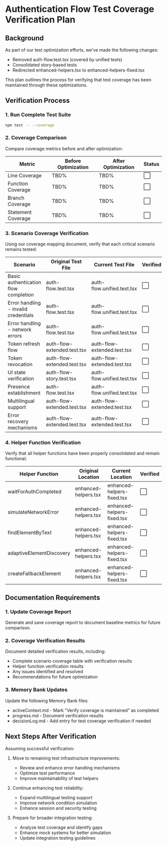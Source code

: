 # Authentication Flow Test Coverage Verification Plan

## Background

As part of our test optimization efforts, we've made the following changes:

- Removed auth-flow.test.tsx (covered by unified tests)
- Consolidated story-based tests
- Redirected enhanced-helpers.tsx to enhanced-helpers-fixed.tsx

This plan outlines the process for verifying that test coverage has been maintained through these optimizations.

## Verification Process

### 1. Run Complete Test Suite

```bash
npm test -- --coverage
```

### 2. Coverage Comparison

Compare coverage metrics before and after optimization:

| Metric             | Before Optimization | After Optimization | Status |
| ------------------ | ------------------- | ------------------ | ------ |
| Line Coverage      | TBD%                | TBD%               | ⬜     |
| Function Coverage  | TBD%                | TBD%               | ⬜     |
| Branch Coverage    | TBD%                | TBD%               | ⬜     |
| Statement Coverage | TBD%                | TBD%               | ⬜     |

### 3. Scenario Coverage Verification

Using our coverage mapping document, verify that each critical scenario remains tested:

| Scenario                             | Original Test File          | Current Test File           | Verified |
| ------------------------------------ | --------------------------- | --------------------------- | -------- |
| Basic authentication flow completion | auth-flow.test.tsx          | auth-flow.unified.test.tsx  | ⬜       |
| Error handling - invalid credentials | auth-flow.test.tsx          | auth-flow.unified.test.tsx  | ⬜       |
| Error handling - network errors      | auth-flow.test.tsx          | auth-flow.unified.test.tsx  | ⬜       |
| Token refresh flow                   | auth-flow-extended.test.tsx | auth-flow-extended.test.tsx | ⬜       |
| Token revocation                     | auth-flow-extended.test.tsx | auth-flow-extended.test.tsx | ⬜       |
| UI state verification                | auth-flow-story.test.tsx    | auth-flow.unified.test.tsx  | ⬜       |
| Presence establishment               | auth-flow.test.tsx          | auth-flow.unified.test.tsx  | ⬜       |
| Multilingual support                 | auth-flow-extended.test.tsx | auth-flow-extended.test.tsx | ⬜       |
| Error recovery mechanisms            | auth-flow-extended.test.tsx | auth-flow-extended.test.tsx | ⬜       |

### 4. Helper Function Verification

Verify that all helper functions have been properly consolidated and remain functional:

| Helper Function          | Original Location    | Current Location           | Verified |
| ------------------------ | -------------------- | -------------------------- | -------- |
| waitForAuthCompleted     | enhanced-helpers.tsx | enhanced-helpers-fixed.tsx | ⬜       |
| simulateNetworkError     | enhanced-helpers.tsx | enhanced-helpers-fixed.tsx | ⬜       |
| findElementByText        | enhanced-helpers.tsx | enhanced-helpers-fixed.tsx | ⬜       |
| adaptiveElementDiscovery | enhanced-helpers.tsx | enhanced-helpers-fixed.tsx | ⬜       |
| createFallbackElement    | enhanced-helpers.tsx | enhanced-helpers-fixed.tsx | ⬜       |

## Documentation Requirements

### 1. Update Coverage Report

Generate and save coverage report to document baseline metrics for future comparison.

### 2. Coverage Verification Results

Document detailed verification results, including:

- Complete scenario coverage table with verification results
- Helper function verification results
- Any issues identified and resolved
- Recommendations for future optimization

### 3. Memory Bank Updates

Update the following Memory Bank files:

- activeContext.md - Mark "Verify coverage is maintained" as completed
- progress.md - Document verification results
- decisionLog.md - Add entry for test coverage verification if needed

## Next Steps After Verification

Assuming successful verification:

1. Move to remaining test infrastructure improvements:

   - Review and enhance error handling mechanisms
   - Optimize test performance
   - Improve maintainability of test helpers

2. Continue enhancing test reliability:

   - Expand multilingual testing support
   - Improve network condition simulation
   - Enhance session and security testing

3. Prepare for broader integration testing:
   - Analyze test coverage and identify gaps
   - Enhance mock systems for better simulation
   - Update integration testing guidelines
